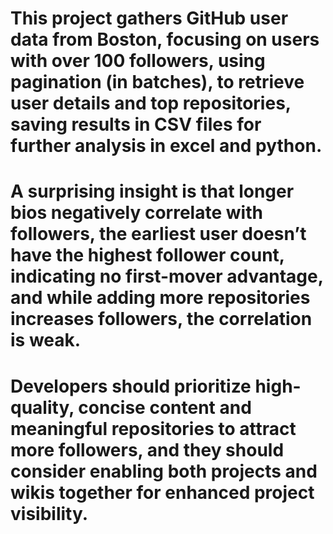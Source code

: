 # This project gathers GitHub user data from Boston, focusing on users with over 100 followers, using pagination (in batches),  to retrieve user details and top repositories, saving results in CSV files for further analysis in excel and python.
# A surprising insight is that longer bios negatively correlate with followers, the earliest user doesn’t have the highest follower count, indicating no first-mover advantage, and while adding more repositories increases followers, the correlation is weak.
# Developers should prioritize high-quality, concise content and meaningful repositories to attract more followers, and they should consider enabling both projects and wikis together for enhanced project visibility.

